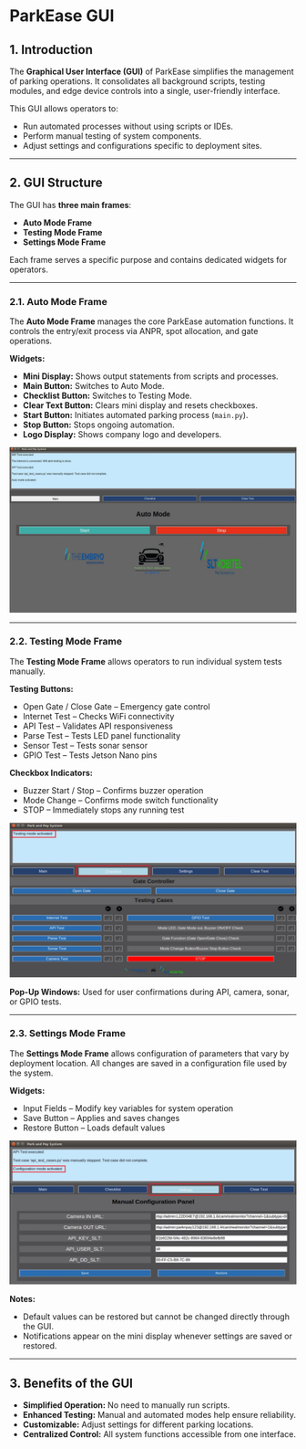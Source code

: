 # ParkEase GUI

## 1. Introduction

The **Graphical User Interface (GUI)** of ParkEase simplifies the management of parking operations. It consolidates all background scripts, testing modules, and edge device controls into a single, user-friendly interface.

This GUI allows operators to:

- Run automated processes without using scripts or IDEs.
- Perform manual testing of system components.
- Adjust settings and configurations specific to deployment sites.

---

## 2. GUI Structure

The GUI has **three main frames**:

 - **Auto Mode Frame**  
 - **Testing Mode Frame**  
 - **Settings Mode Frame**

Each frame serves a specific purpose and contains dedicated widgets for operators.

---

### 2.1. Auto Mode Frame

The **Auto Mode Frame** manages the core ParkEase automation functions. It controls the entry/exit process via ANPR, spot allocation, and gate operations.

**Widgets:**

- **Mini Display:** Shows output statements from scripts and processes.  
- **Main Button:** Switches to Auto Mode.  
- **Checklist Button:** Switches to Testing Mode.  
- **Clear Text Button:** Clears mini display and resets checkboxes.  
- **Start Button:** Initiates automated parking process (`main.py`).  
- **Stop Button:** Stops ongoing automation.  
- **Logo Display:** Shows company logo and developers.

<p align="center">
  <img src="../../images/gui-auto-placeholder.jpeg" alt="Auto Mode Frame" width="700">
</p>

---

### 2.2. Testing Mode Frame

The **Testing Mode Frame** allows operators to run individual system tests manually.

**Testing Buttons:**

- Open Gate / Close Gate – Emergency gate control  
- Internet Test – Checks WiFi connectivity  
- API Test – Validates API responsiveness  
- Parse Test – Tests LED panel functionality  
- Sensor Test – Tests sonar sensor  
- GPIO Test – Tests Jetson Nano pins  

**Checkbox Indicators:**

- Buzzer Start / Stop – Confirms buzzer operation  
- Mode Change – Confirms mode switch functionality  
- STOP – Immediately stops any running test  

<p align="center">
  <img src="../../images/gui-testing-placeholder.png" alt="Testing Mode Frame" width="700">
</p>

**Pop-Up Windows:** Used for user confirmations during API, camera, sonar, or GPIO tests.

---

### 2.3. Settings Mode Frame

The **Settings Mode Frame** allows configuration of parameters that vary by deployment location. All changes are saved in a configuration file used by the system.

**Widgets:**

- Input Fields – Modify key variables for system operation  
- Save Button – Applies and saves changes  
- Restore Button – Loads default values  

<p align="center">
  <img src="../../images/gui-settings-placeholder.png" alt="Settings Mode Frame" width="700">
</p>

**Notes:**

- Default values can be restored but cannot be changed directly through the GUI.  
- Notifications appear on the mini display whenever settings are saved or restored.

---

## 3. Benefits of the GUI

- **Simplified Operation:** No need to manually run scripts.  
- **Enhanced Testing:** Manual and automated modes help ensure reliability.  
- **Customizable:** Adjust settings for different parking locations.  
- **Centralized Control:** All system functions accessible from one interface.

